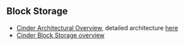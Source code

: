 ## Block Storage

  * [Cinder Architectural Overview](https://docs.openstack.org/project-deploy-guide/openstack-ansible/newton/overview-storage-arch.html), detailed architecture [here](https://docs.openstack.org/cinder/latest/contributor/architecture.html)
  * [Cinder Block Storage overview](https://docs.openstack.org/cinder/latest/configuration/block-storage/block-storage-overview.html)